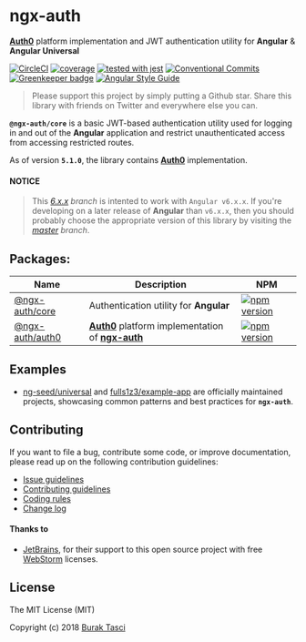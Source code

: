 # ngx-auth
**[Auth0]** platform implementation and JWT authentication utility for **Angular** & **Angular Universal**

[![CircleCI](https://circleci.com/gh/fulls1z3/ngx-auth.svg?style=shield)](https://circleci.com/gh/fulls1z3/ngx-auth)
[![coverage](https://codecov.io/github/fulls1z3/ngx-auth/coverage.svg?branch=master)](https://codecov.io/gh/fulls1z3/ngx-auth)
[![tested with jest](https://img.shields.io/badge/tested_with-jest-99424f.svg)](https://github.com/facebook/jest)
[![Conventional Commits](https://img.shields.io/badge/Conventional%20Commits-1.0.0-yellow.svg)](https://conventionalcommits.org)
[![Greenkeeper badge](https://badges.greenkeeper.io/fulls1z3/ngx-auth.svg)](https://greenkeeper.io/)
[![Angular Style Guide](https://mgechev.github.io/angular2-style-guide/images/badge.svg)](https://angular.io/styleguide)

> Please support this project by simply putting a Github star. Share this library with friends on Twitter and everywhere else you can.

**`@ngx-auth/core`** is a basic JWT-based authentication utility used for logging in and out of the **Angular** application
and restrict unauthenticated access from accessing restricted routes.

As of version **`5.1.0`**, the library contains **[Auth0]** implementation.

#### NOTICE
> This *[6.x.x] branch* is intented to work with `Angular v6.x.x`. If you're developing on a later release of **Angular**
than `v6.x.x`, then you should probably choose the appropriate version of this library by visiting the *[master] branch*.

## Packages:
Name | Description | NPM
--- | --- | ---
[@ngx-auth/core](https://github.com/fulls1z3/ngx-auth/tree/master/packages/@ngx-auth/core) | Authentication utility for **Angular** | [![npm version](https://badge.fury.io/js/%40ngx-auth%2Fcore.svg)](https://www.npmjs.com/package/@ngx-auth/core)
[@ngx-auth/auth0](https://github.com/fulls1z3/ngx-auth/tree/master/packages/@ngx-auth/auth0) | **[Auth0]** platform implementation of **[ngx-auth]** | [![npm version](https://badge.fury.io/js/%40ngx-auth%2Fauth0.svg)](https://www.npmjs.com/package/@ngx-auth/auth0)

## Examples
- [ng-seed/universal] and [fulls1z3/example-app] are officially maintained projects, showcasing common patterns and best
practices for **`ngx-auth`**.

## Contributing
If you want to file a bug, contribute some code, or improve documentation, please read up on the following contribution guidelines:
- [Issue guidelines](CONTRIBUTING.md#submit)
- [Contributing guidelines](CONTRIBUTING.md)
- [Coding rules](CONTRIBUTING.md#rules)
- [Change log](CHANGELOG.md)

#### Thanks to
- [JetBrains], for their support to this open source project with free [WebStorm] licenses.

## License
The MIT License (MIT)

Copyright (c) 2018 [Burak Tasci]

[master]: https://github.com/ngx-auth/core/tree/master
[6.x.x]: https://github.com/ngx-auth/core/tree/6.x.x
[ngx-auth]: https://github.com/fulls1z3/ngx-auth
[ng-seed/universal]: https://github.com/ng-seed/universal
[fulls1z3/example-app]: https://github.com/fulls1z3/example-app
[Auth0]: https://auth0.com
[JetBrains]: https://www.jetbrains.com/community/opensource
[WebStorm]:   https://www.jetbrains.com/webstorm
[Burak Tasci]: https://github.com/fulls1z3
